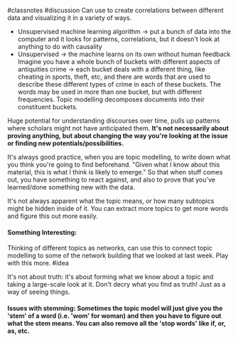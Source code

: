 #classnotes #discussion 
Can use to create correlations between different data and visualizing it in a variety of ways.
- Unsupervised machine learning algorithm -> put a bunch of data into the computer and it looks for patterns, correlations, but it doesn't look at anything to do with causality
- Unsupervised -> the machine learns on its own without human feedback
Imagine you have a whole bunch of buckets with different aspects of antiquities crime -> each bucket deals with a different thing, like cheating in sports, theft, etc, and there are words that are used to describe these different types of crime in each of these buckets. The words may be used in more than one bucket, but with different frequencies. Topic modelling decomposes documents into their constituent buckets.

Huge potential for understanding discourses over time, pulls up patterns where scholars might not have anticipated them. **It's not necessarily about proving anything, but about changing the way you're looking at the issue or finding new potentials/possibilities.**

It's always good practice, when you are topic modelling, to write down what you think you're going to find beforehand. 
"Given what I know about this material, this is what I think is likely to emerge."
So that when stuff comes out, you have something to react against, and also to prove that you've learned/done something new with the data.

It's not always apparent what the topic means, or how many subtopics might be hidden inside of it. You can extract more topics to get more words and figure this out more easily. 
#### Something Interesting: 
Thinking of different topics as networks, can use this to connect topic modelling to some of the network building that we looked at last week. Play with this more. #idea 

It's not about truth: it's about forming what we know about a topic and taking a large-scale look at it. Don't decry what you find as truth! Just as a way of seeing things.

#### Issues with stemming: Sometimes the topic model will just give you the 'stem' of a word (i.e. 'wom' for woman) and then you have to figure out what the stem means. You can also remove all the 'stop words' like if, or, as, etc.

